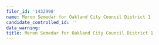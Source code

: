 ```yaml
---
filer_id: '1432998'
name: Meron Semedar for Oakland City Council District 1
candidate_controlled_id: ''
data_warning:
title: Meron Semedar for Oakland City Council District 1
---
```


